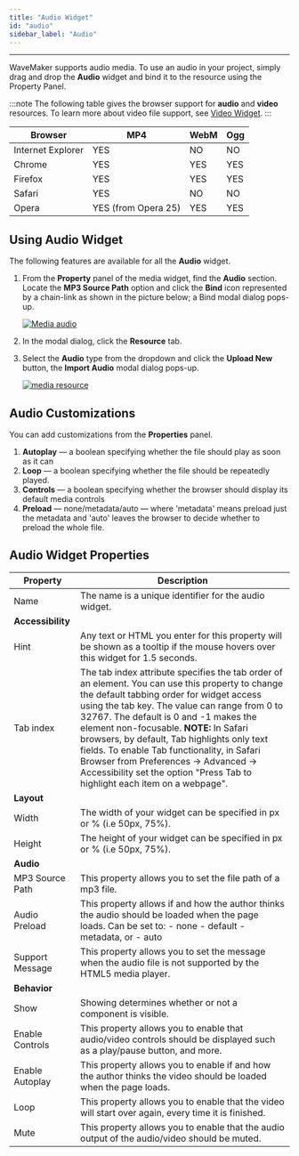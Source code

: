 ```yaml
---
title: "Audio Widget"
id: "audio"
sidebar_label: "Audio"
---
```

---

WaveMaker supports audio media. To use an audio in your project, simply drag and drop the **Audio** widget and bind it to the resource using the Property Panel.

:::note
The following table gives the browser support for **audio** and **video** resources. To learn more about video file support, see [Video Widget](/learn/app-development/widgets/basic/video).
:::

|Browser|MP4|WebM|Ogg|
|---|---|---|---|
|Internet Explorer|YES|NO|NO|
|Chrome|YES|YES|YES|
|Firefox|YES|YES|YES|
|Safari|YES|NO|NO|
|Opera|YES (from Opera 25)|YES|YES|

## Using Audio Widget

The following features are available for all the **Audio** widget.

1. From the **Property** panel of the media widget, find the **Audio** section. Locate the **MP3 Source Path** option and click the **Bind** icon represented by a chain-link as shown in the picture below; a Bind modal dialog pops-up.

    [![Media audio](/learn/assets/media_audio.png)](/learn/assets/media_audio.png)

2. In the modal dialog, click the **Resource** tab.

3. Select the **Audio** type from the dropdown and click the **Upload New** button, the **Import Audio** modal dialog pops-up.

    [![media resource](/learn/assets/media_resources.png)](/learn/assets/media_resources.png)

## Audio Customizations

You can add customizations from the **Properties** panel.

1. **Autoplay** — a boolean specifying whether the file should play as soon as it can
2. **Loop** — a boolean specifying whether the file should be repeatedly played.
3. **Controls** — a boolean specifying whether the browser should display its default media controls
4. **Preload** — none/metadata/auto — where 'metadata' means preload just the metadata and 'auto' leaves the browser to decide whether to preload the whole file.

## Audio Widget Properties

| Property | Description |
| --- | --- |
| Name | The name is a unique identifier for the audio widget. |
| **Accessibility** |
| Hint | Any text or HTML you enter for this property will be shown as a tooltip if the mouse hovers over this widget for 1.5 seconds. |
| Tab index | The tab index attribute specifies the tab order of an element. You can use this property to change the default tabbing order for widget access using the tab key. The value can range from 0 to 32767. The default is 0 and -1 makes the element non-focusable.    **NOTE:** In Safari browsers, by default, Tab highlights only text fields. To enable Tab functionality, in Safari Browser from Preferences -> Advanced -> Accessibility set the option "Press Tab to highlight each item on a webpage". |
| **Layout** |
| Width | The width of your widget can be specified in px or % (i.e 50px, 75%). |
| Height | The height of your widget can be specified in px or % (i.e 50px, 75%). |
| **Audio** |
| MP3 Source Path | This property allows you to set the file path of a mp3 file. |
| Audio Preload | This property allows if and how the author thinks the audio should be loaded when the page loads. Can be set to:   - none - default   - metadata, or   - auto  |
| Support Message | This property allows you to set the message when the audio file is not supported by the HTML5 media player. |
| **Behavior** |
| Show | Showing determines whether or not a component is visible. |
| Enable Controls | This property allows you to enable that audio/video controls should be displayed such as a play/pause button, and more. |
| Enable Autoplay | This property allows you to enable if and how the author thinks the video should be loaded when the page loads. |
| Loop | This property allows you to enable that the video will start over again, every time it is finished. |
| Mute | This property allows you to enable that the audio output of the audio/video should be muted.|
